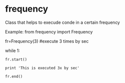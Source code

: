 frequency
=========

Class that helps to execude conde in a certain frequency

Example:
from frequency import Frequency

fr=Frequency(3) #execute 3 times by sec

while 1:

	fr.start()

	print 'This is executed 3x by sec'

	fr.end()